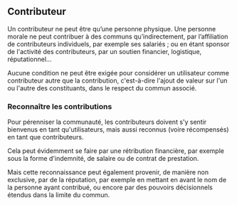 ## Contributeur

Un contributeur ne peut être qu’une personne physique. Une personne morale ne peut contribuer à des communs qu’indirectement, par l’affiliation de contributeurs individuels, par exemple ses salariés ; ou en étant sponsor de l'activité des contributeurs, par un soutien financier, logistique, réputationnel…

Aucune condition ne peut être exigée pour considérer un utilisateur comme contributeur autre que la contribution, c'est-à-dire l'ajout de valeur sur l'un ou l'autre des constituants, dans le respect du commun associé.

### Reconnaître les contributions

Pour pérenniser la communauté, les contributeurs doivent s'y sentir bienvenus en tant qu'utilisateurs, mais aussi reconnus (voire récompensés) en tant que contributeurs.

Cela peut évidemment se faire par une rétribution financière, par exemple sous la forme d'indemnité, de salaire ou de contrat de prestation.

Mais cette reconnaissance peut également provenir, de manière non exclusive, par de la réputation, par exemple en mettant en avant le nom de la personne ayant contribué, ou encore par des pouvoirs décisionnels étendus dans la limite du commun.
